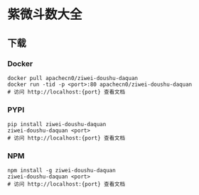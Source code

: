# 紫微斗数大全

## 下载

### Docker

```
docker pull apachecn0/ziwei-doushu-daquan
docker run -tid -p <port>:80 apachecn0/ziwei-doushu-daquan
# 访问 http://localhost:{port} 查看文档
```

### PYPI

```
pip install ziwei-doushu-daquan
ziwei-doushu-daquan <port>
# 访问 http://localhost:{port} 查看文档
```

### NPM

```
npm install -g ziwei-doushu-daquan
ziwei-doushu-daquan <port>
# 访问 http://localhost:{port} 查看文档
```